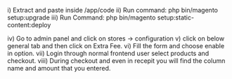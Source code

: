 i) Extract and paste inside  <magento Root Directory>/app/code
ii) Run command: php bin/magento setup:upgrade
iii) Run Command: php bin/magento setup:static-content:deploy

iv) Go to admin panel and click on stores -> configuration
v) click on below general tab and then click on Extra Fee.
vi) Fill the form and choose enable in option.
vii) Login through normal frontend user select products and checkout.
viii) During checkout and even in recepit you will find the column name and amount that you entered.

